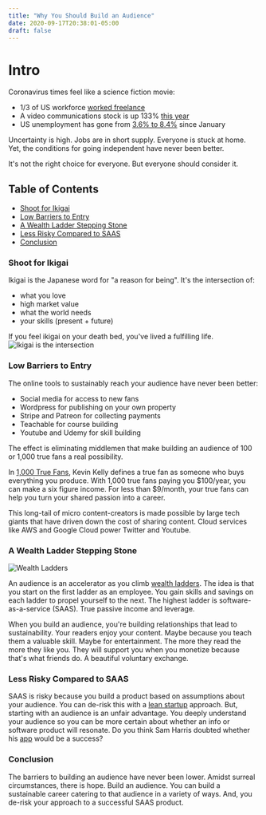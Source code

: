 ```yaml
---
title: "Why You Should Build an Audience"
date: 2020-09-17T20:38:01-05:00
draft: false
---
```


# Intro
Coronavirus times feel like a science fiction movie:
- 1/3 of US workforce [worked freelance][0]
- A video communications stock is up 133% [this year][1]
- US unemployment has gone from [3.6% to 8.4%][2] since January

Uncertainty is high. Jobs are in short supply. Everyone is stuck at home. Yet, the conditions for going independent have never been better.

It's not the right choice for everyone. But everyone should consider it.

## Table of Contents
- <a href="#shoot-for-ikigai">Shoot for Ikigai</a>
- <a href="#low-barriers-to-entry">Low Barriers to Entry</a>
- <a href="#a-wealth-ladder-stepping-stone">A Wealth Ladder Stepping Stone</a>
- <a href="#less-risky-compared-to-saas">Less Risky Compared to SAAS</a>
- <a href="#conclusion">Conclusion</a>

### Shoot for Ikigai
Ikigai is the Japanese word for "a reason for being". It's the intersection of:
- what you love
- high market value
- what the world needs
- your skills (present + future)

If you feel ikigai on your death bed, you've lived a fulfilling life. 
![Ikigai is the intersection][ikigai-photo]

### Low Barriers to Entry
The online tools to sustainably reach your audience have never been better:
- Social media for access to new fans
- Wordpress for publishing on your own property
- Stripe and Patreon for collecting payments 
- Teachable for course building 
- Youtube and Udemy for skill building


The effect is eliminating middlemen that make building an audience of 100 or 1,000 true fans a real possibility. 

In [1,000 True Fans][3], Kevin Kelly defines a true fan as someone who buys everything you produce. With 1,000 true fans paying you $100/year, you can make a six figure income. For less than $9/month, your true fans can help you turn your shared passion into a career.

This long-tail of micro content-creators is made possible by large tech giants that have driven down the cost of sharing content. Cloud services like AWS and Google Cloud power Twitter and Youtube. 

### A Wealth Ladder Stepping Stone
![Wealth Ladders][wealth-ladders]

An audience is an accelerator as you climb [wealth ladders][4]. The idea is that you start on the first ladder as an employee. You gain skills and savings on each ladder to propel yourself to the next. The highest ladder is software-as-a-service (SAAS). True passive income and leverage.

When you build an audience, you're building relationships that lead to sustainability. Your readers enjoy your content. Maybe because you teach them a valuable skill. Maybe for entertainment. The more they read the more they like you. They will support you when you monetize because that's what friends do. A beautiful voluntary exchange. 

### Less Risky Compared to SAAS
SAAS is risky because you build a product based on assumptions about your audience. You can de-risk this with a [lean startup][5] approach. But, starting with an audience is an unfair advantage. You deeply understand your audience so you can be more certain about whether an info or software product will resonate. Do you think Sam Harris doubted whether his [app][6] would be a success?


### Conclusion
The barriers to building an audience have never been lower. Amidst surreal circumstances, there is hope. Build an audience. You can build a sustainable career catering to that audience in a variety of ways. And, you de-risk your approach to a successful SAAS product.


[0]: https://www.cnbc.com/2020/09/15/a-snapshot-of-the-1point2-trillion-freelance-economy-in-the-us-in-2020.html
[1]: https://www.google.com/search?q=zoom+quote
[2]: https://tradingeconomics.com/united-states/unemployment-rate
[3]: https://kk.org/thetechnium/1000-true-fans/
[4]: https://nathanbarry.com/wealth-creation/
[5]: https://en.wikipedia.org/wiki/Lean_startup
[6]: https://play.google.com/store/apps/details?id=org.wakingup.android&hl=en
[ikigai-photo]: https://www.lavanguardia.com/r/GODO/LV/p7/WebSite/2020/05/12/Recortada/img_jdelriov_20200512-165147_imagenes_lv_terceros_exucaqkwsaeb0ii-k9ZC--656x656@LaVanguardia-Web.jpg
[wealth-ladders]: https://lh3.googleusercontent.com/qWcgH_BoOwaDJ3f5lo9YG5f4WCKaLRwWYQZCb4aEJWA41Fm1KDVjLu5B9LudqY_1W6NwI0eSTtb5R8F1FmD2fcmSg-UcnhebLyh2dDyCQ_f1WpoWGna3WyuM1txea36M2T54v_T5
